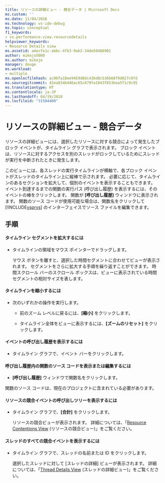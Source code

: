 ```yaml
---
title: リソースの詳細ビュー - 競合データ | Microsoft Docs
ms.custom: ''
ms.date: 11/04/2016
ms.technology: vs-ide-debug
ms.topic: conceptual
f1_keywords:
- vs.performance.view.resourcedetails
helpviewer_keywords:
- Resource Details view
ms.assetid: a4ecfe1c-abbc-4fb3-9ab2-34de50486901
author: mikejo5000
ms.author: mikejo
manager: douge
ms.workload:
- multiple
ms.openlocfilehash: ac06fa18ee9459d8dc43bd0c536b68f9d027c97d
ms.sourcegitcommit: 42ea834b446ac65c679fa1043f853bea5f1c9c95
ms.translationtype: HT
ms.contentlocale: ja-JP
ms.lasthandoff: 04/19/2018
ms.locfileid: "31584400"
---
```

# <a name="resource-details-view---contention-data"></a>リソースの詳細ビュー - 競合データ
リソースの詳細ビューには、選択したリソースに対する競合によって発生したブロック イベントが、タイムライン グラフで表示されます。 ブロック イベントは、リソースに対するアクセスを別のスレッドがロックしているためにスレッドが実行を中断されたときに発生します。  
  
 このビューには、各スレッドの実行タイムラインが横軸で、各ブロック イベントがスレッドのタイムライン上に縦棒で示されます。 必要に応じて、タイムラインのあるセクションを拡大して、個別のイベントを表示することもできます。 イベント到達するまでの関数の実行パス (呼び出し履歴) を表示するには、そのイベントの棒をクリックします。 関数が **[呼び出し履歴]** ウィンドウに表示されます。 関数のソース コードが使用可能な場合は、関数名をクリックして [!INCLUDE[vsprvs](../code-quality/includes/vsprvs_md.md)] のインターフェイスでソース ファイルを編集できます。  
  
## <a name="procedures"></a>手順  
  
#### <a name="to-magnify-a-timeline-segment"></a>タイムライン セグメントを拡大するには  
  
-   タイムラインの領域をマウス ポインターでドラッグします。  
  
     マウス ボタンを離すと、選択した時間セグメントに合わせてビューが表示されます。 セグメントをさらに拡大する手順を繰り返すことができます。 時間スクロール バーのスクロール ボックスは、ビューに表示されている時間セグメントの相対サイズを表します。  
  
#### <a name="to-zoom-out-on-a-timeline"></a>タイムラインを縮小するには  
  
-   次のいずれかの操作を実行します。  
  
    -   前のズーム レベルに戻るには、**[縮小]** をクリックします。  
  
    -   タイムライン全体をビューに表示するには、**[ズームのリセット]** をクリックします。  
  
#### <a name="to-view-the-call-stack-of-an-event"></a>イベントの呼び出し履歴を表示するには  
  
-   タイムライン グラフで、イベント バーをクリックします。  
  
#### <a name="to-view-or-edit-the-source-code-of-a-function-in-the-call-stack"></a>呼び出し履歴内の関数のソース コードを表示または編集するには  
  
-   **[呼び出し履歴]** ウィンドウで関数名をクリックします。  
  
 関数のソース コードは、現在のプロジェクトに含まれている必要があります。  
  
#### <a name="to-view-the-call-tree-of-contention-events-for-the-resource"></a>リソースの競合イベントの呼び出しツリーを表示するには  
  
-   タイムライン グラフで、**[合計]** をクリックします。  
  
     リソースの競合ビューが表示されます。 詳細については、「[Resource Contentions View](../profiling/resource-contentions-view-contention-data.md) (リソースの競合ビュー)」をご覧ください。  
  
#### <a name="to-view-all-the-contention-events-of-a-thread"></a>スレッドのすべての競合イベントを表示するには  
  
-   タイムライン グラフで、スレッドの名前または ID をクリックします。  
  
     選択したスレッドに対して [スレッドの詳細] ビューが表示されます。 詳細については、「[Thread Details View](../profiling/thread-details-view-contention-data.md) (スレッドの詳細ビュー)」をご覧ください。